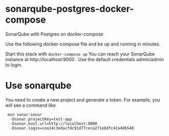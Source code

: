 # sonarqube-postgres-docker-compose
SonarQube with Postgres on docker-compose

Use the following docker-compose file and be up and running in minutes.

Start this stack with ``` docker-compose up ``` You can reach your SonarQube instance at http://localhost:9000 .
Use the default credentials admin/admin to login.


# Use sonarqube
You need to create a new project and generate a token. For example, you will see a command like 
```
 mvn sonar:sonar 
  -Dsonar.projectKey=test-app 
  -Dsonar.host.url=http://localhost:9000 
  -Dsonar.login=cea14c3edacfdc91d77ceca271e6dfc42a4d6548
```
